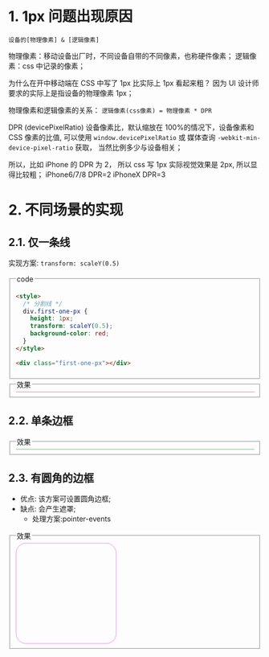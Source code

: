 


# 1. 1px 问题出现原因

`设备的[物理像素] & [逻辑像素]`

物理像素：移动设备出厂时，不同设备自带的不同像素，也称硬件像素；
逻辑像素：css 中记录的像素；

为什么在开中移动端在 CSS 中写了 1px 比实际上 1px 看起来粗？
因为 UI 设计师要求的实际上是指设备的物理像素 1px；

物理像素和逻辑像素的关系：
`逻辑像素(css像素) = 物理像素 * DPR`

DPR (devicePixelRatio) 设备像素比，默认缩放在 100%的情况下，设备像素和 CSS 像素的比值, 可以使用 `window.devicePixelRatio` 或 媒体查询 `-webkit-min-device-pixel-ratio` 获取， 当然比例多少与设备相关；

所以，比如 iPhone 的 DPR 为 2， 所以 css 写 1px 实际视觉效果是 2px, 所以显得比较粗；
iPhone6/7/8 DPR=2
iPhoneX DPR=3

# 2. 不同场景的实现

## 2.1. 仅一条线

实现方案: `transform: scaleY(0.5)`

<fieldset><legend>code</legend>

```html
<style>
  /* 分割线 */
  div.first-one-px {
    height: 1px;
    transform: scaleY(0.5);
    background-color: red;
  }
</style>

<div class="first-one-px"></div>
```

</fieldset>

<fieldset><legend>效果</legend>

<style>
  /* 分割线 */
div.first-one-px {
  height: 1px;
  transform: scaleY(0.5);
  background-color: red;
}
</style>

<div class="first-one-px border-1px"></div>

</fieldset>

## 2.2. 单条边框

<fieldset>

<legend>效果</legend>

<div>
  <style>
    div.second-one-px::after{
      content: "";
      width: 100%;
      display: block;
      border-bottom: 1px green solid;
      transform: scaleY(0.5);
    }
  </style>

  <div class="second-one-px"></div>
</div>

 </fieldset>

## 2.3. 有圆角的边框

- 优点: 该方案可设置圆角边框;
- 缺点: 会产生遮罩;
  - 处理方案:pointer-events

<fieldset><legend>效果</legend>

<style>
div.third-one-px{
  width: 200px;
  height: 200px;
}

.third-one-px {
  position: relative;
}

.third-one-px::before {
  content: "";
  position: absolute;
  display: block;
  left: 0;
  top: 0;
  width: 200%;
  height: 200%;
  border: 1px solid rgb(212, 18, 238);
  transform: scale(0.5);
  transform-origin: left top;
  pointer-events: none; /* 防止点击触发 */
  box-sizing: border-box;
  border-radius: 40px;

  @media screen and (min-device-pixel-ratio: 3), (-webkit-min-device-pixel-ratio: 3) {
    width: 300%;
    height: 300%;
    -webkit-transform: scale(0.33);
    transform: scale(0.33);
  }
}
</style>
<div class="third-one-px border-1px"></div>
 </fieldset>
